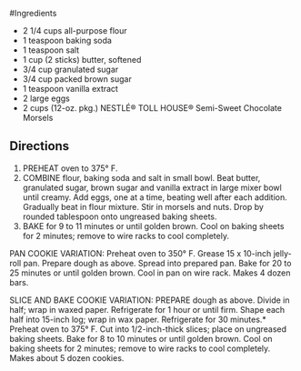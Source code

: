 #Ingredients
* 2 1/4 cups all-purpose flour
* 1 teaspoon baking soda
* 1 teaspoon salt
* 1 cup (2 sticks) butter, softened
* 3/4 cup granulated sugar
* 3/4 cup packed brown sugar
* 1 teaspoon vanilla extract
* 2 large eggs
* 2 cups (12-oz. pkg.) NESTLÉ® TOLL HOUSE® Semi-Sweet Chocolate Morsels

## Directions
1. PREHEAT oven to 375° F.
2. COMBINE flour, baking soda and salt in small bowl. Beat butter, granulated sugar, brown sugar and vanilla extract in large mixer bowl until creamy. Add eggs, one at a time, beating well after each addition. Gradually beat in flour mixture. Stir in morsels and nuts. Drop by rounded tablespoon onto ungreased baking sheets. 
3. BAKE for 9 to 11 minutes or until golden brown. Cool on baking sheets for 2 minutes; remove to wire racks to cool completely. 

PAN COOKIE VARIATION: Preheat oven to 350° F. Grease 15 x 10-inch jelly-roll pan. Prepare dough as above. Spread into prepared pan. Bake for 20 to 25 minutes or until golden brown. Cool in pan on wire rack. Makes 4 dozen bars. 

SLICE AND BAKE COOKIE VARIATION: 
PREPARE dough as above. Divide in half; wrap in waxed paper. Refrigerate for 1 hour or until firm. Shape each half into 15-inch log; wrap in wax paper. Refrigerate for 30 minutes.* Preheat oven to 375° F. Cut into 1/2-inch-thick slices; place on ungreased baking sheets. Bake for 8 to 10 minutes or until golden brown. Cool on baking sheets for 2 minutes; remove to wire racks to cool completely. Makes about 5 dozen cookies. 